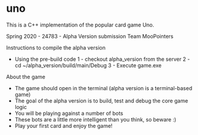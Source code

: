 # uno
This is a C++ implementation of the popular card game Uno.

Spring 2020 - 24783 - Alpha Version submission
Team MooPointers


Instructions to compile the alpha version
- Using the pre-build code
1 - checkout alpha_version from the server
2 - cd ~/alpha_version/build/main/Debug
3 - Execute game.exe

About the game
- The game should open in the terminal (alpha version is a terminal-based game)
- The goal of the alpha version is to build, test and debug the core game logic
- You will be playing against a number of bots
- These bots are a little more intelligent than you think, so beware :)
- Play your first card and enjoy the game!

